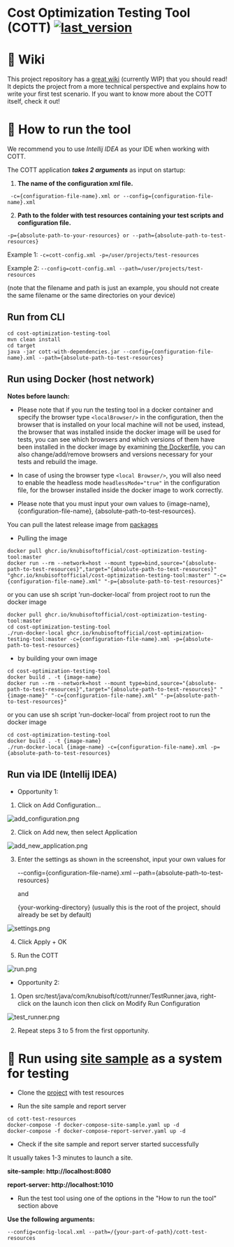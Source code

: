 
# Cost Optimization Testing Tool (COTT) [![last_version](https://img.shields.io/badge/last_version-v1.0.0-blue.svg?style=flat)](https://github.com/KnubisoftOfficial/cost-optimization-testing-tool/tree/v1.0.0)

# 📒 Wiki

This project repository has a [great wiki](https://github.com/KnubisoftOfficial/cott-documentation/wiki) (currently WIP) that you should read! It depicts the project from a more technical perspective and explains how to write your first test scenario. If you want to know more about the COTT itself, check it out!

# 🚀 How to run the tool

We recommend you to use *Intellij IDEA* as your IDE when working with COTT.

The COTT application ***takes 2 arguments*** as input on startup:

1. **The name of the configuration xml file.**

``` -c={configuration-file-name}.xml or --config={configuration-file-name}.xml```

2. **Path to the folder with test resources containing your test scripts and configuration file.**
 
```-p={absolute-path-to-your-resources} or --path={absolute-path-to-test-resources}```

Example 1: ```-c=cott-config.xml -p=/user/projects/test-resources```

Example 2: ```--config=cott-config.xml --path=/user/projects/test-resources```

(note that the filename and path is just an example, you should not create the same filename or the same directories on your device)

## Run from CLI
```
cd cost-optimization-testing-tool
mvn clean install
cd target
java -jar cott-with-dependencies.jar --config={configuration-file-name}.xml --path={absolute-path-to-test-resources}
```

## Run using Docker (host network)

**Notes before launch:**

- Please note that if you run the testing tool in a docker container and specify the browser type  ```<localBrowser/>``` in the configuration, then the browser that is installed on your local machine will not be used, instead, the browser that was installed inside the docker image will be used for tests, you can see which browsers and which versions of them have been installed in the docker image by examining [the Dockerfile](Dockerfile), you can also change/add/remove browsers and versions necessary for your tests and rebuild the image.

- In case of using the browser type ```<local Browser/>```, you will also need to enable the headless mode ```headlessMode="true"``` in the configuration file, for the browser installed inside the docker image to work correctly.

- Please note that you must input your own values to {image-name}, {configuration-file-name}, {absolute-path-to-test-resources}.

You can pull the latest release image from [packages](https://github.com/KnubisoftOfficial/cost-optimization-testing-tool/pkgs/container/cost-optimization-testing-tool)

- Pulling the image
```
docker pull ghcr.io/knubisoftofficial/cost-optimization-testing-tool:master 
docker run --rm --network=host --mount type=bind,source="{absolute-path-to-test-resources}",target="{absolute-path-to-test-resources}" "ghcr.io/knubisoftofficial/cost-optimization-testing-tool:master" "-c={configuration-file-name}.xml" "-p={absolute-path-to-test-resources}"
``` 
or you can use sh script 'run-docker-local' from project root to run the docker image

```
docker pull ghcr.io/knubisoftofficial/cost-optimization-testing-tool:master
cd cost-optimization-testing-tool
./run-docker-local ghcr.io/knubisoftofficial/cost-optimization-testing-tool:master -c={configuration-file-name}.xml -p={absolute-path-to-test-resources}
```

- by building your own image
```
cd cost-optimization-testing-tool
docker build . -t {image-name}
docker run --rm --network=host --mount type=bind,source="{absolute-path-to-test-resources}",target="{absolute-path-to-test-resources}" "{image-name}" "-c={configuration-file-name}.xml" "-p={absolute-path-to-test-resources}"
```
or you can use sh script 'run-docker-local' from project root to run the docker image
```
cd cost-optimization-testing-tool
docker build . -t {image-name}
./run-docker-local {image-name} -c={configuration-file-name}.xml -p={absolute-path-to-test-resources}
```

## Run via IDE (Intellij IDEA)

- Opportunity 1:

1. Click on Add Configuration...

![add_configuration.png](https://github.com/KnubisoftOfficial/cott-documentation/blob/master/add_configuration.png)

2. Click on Add new, then select Application

![add_new_application.png](https://github.com/KnubisoftOfficial/cott-documentation/blob/master/add_new_application.png)

3. Enter the settings as shown in the screenshot, input your own values for
   
   --config={configuration-file-name}.xml --path={absolute-path-to-test-resources}
   
   and

   {your-working-directory} (usually this is the root of the project, should already be set by default)

![settings.png](https://github.com/KnubisoftOfficial/cott-documentation/blob/master/settings.png)

4. Сlick Apply + OK

5. Run the COTT

![run.png](https://github.com/KnubisoftOfficial/cott-documentation/blob/master/run.png)

- Opportunity 2:

1. Open src/test/java/com/knubisoft/cott/runner/TestRunner.java, right-click on the launch icon then click on Modify Run Configuration

![test_runner.png](https://github.com/KnubisoftOfficial/cott-documentation/blob/master/test_runner.png)

2. Repeat steps 3 to 5 from the first opportunity.


# 🎯 Run using [site sample](https://github.com/KnubisoftOfficial/cott-test-resources) as a system for testing

- Сlone the [project](https://github.com/KnubisoftOfficial/cott-test-resources) with test resources

- Run the site sample and report server

```
cd cott-test-resources
docker-compose -f docker-compose-site-sample.yaml up -d
docker-compose -f docker-compose-report-server.yaml up -d
```

- Check if the site sample and report server started successfully

It usually takes 1-3 minutes to launch a site.

**site-sample: http://localhost:8080**

**report-server: http://localhost:1010**

- Run the test tool using one of the options in the "How to run the tool" section above

**Use the following arguments:**

```--config=config-local.xml --path=/{your-part-of-path}/cott-test-resources```





